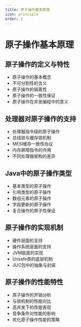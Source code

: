 ```yaml
---
title: 原子操作基本原理
icon: principle
order: 2
---
```


# 原子操作基本原理

## 原子操作的定义与特性

- 原子操作的基本概念
- 不可分割性的含义
- 原子操作的隔离性
- 原子操作的一致性保证
- 原子操作在并发编程中的意义

## 处理器对原子操作的支持

- 处理器指令级的原子操作
- 总线锁与缓存锁机制
- MESI缓存一致性协议
- 内存屏障指令的作用
- 不同处理器架构的差异

## Java中的原子操作类型

- 基本类型的原子操作
- 引用类型的原子操作
- 数组元素的原子操作
- 字段更新的原子操作
- 复合操作的原子性保证

## 原子操作的实现机制

- 硬件层面的支持
- 操作系统层面的支持
- JVM层面的实现
- Unsafe类的底层机制
- JUC包中的抽象与封装

## 原子操作的性能特性

- 原子操作的开销分析
- 与锁机制的性能对比
- 高并发下的性能表现
- 竞争条件对性能的影响
- 优化原子操作性能的策略
